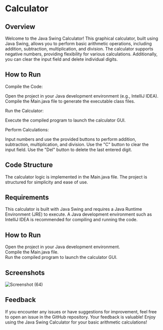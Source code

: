 # Calculator
## Overview
Welcome to the Java Swing Calculator! This graphical calculator, built using Java Swing, allows you to perform basic arithmetic operations, including addition, subtraction, multiplication, and division. 
The calculator supports negative numbers, providing flexibility for various calculations. Additionally, you can clear the input field and delete individual digits.

## How to Run
Compile the Code:

Open the project in your Java development environment (e.g., IntelliJ IDEA).
Compile the Main.java file to generate the executable class files.

Run the Calculator:

Execute the compiled program to launch the calculator GUI.

Perform Calculations:

Input numbers and use the provided buttons to perform addition, subtraction, multiplication, and division.
Use the "C" button to clear the input field.
Use the "Del" button to delete the last entered digit.

## Code Structure
The calculator logic is implemented in the Main.java file.
The project is structured for simplicity and ease of use.

## Requirements
This calculator is built with Java Swing and requires a Java Runtime Environment (JRE) to execute.
A Java development environment such as IntelliJ IDEA is recommended for compiling and running the code.

## How to Run
Open the project in your Java development environment.<br>
Compile the Main.java file.<br>
Run the compiled program to launch the calculator GUI.<br>

## Screenshots
![Screenshot (64)](https://github.com/rvdxk/calculator/assets/136000622/4a9f559c-4f29-4280-8c14-48214912d166)

## Feedback
If you encounter any issues or have suggestions for improvement, feel free to open an issue in the GitHub repository. Your feedback is valuable!
Enjoy using the Java Swing Calculator for your basic arithmetic calculations!
